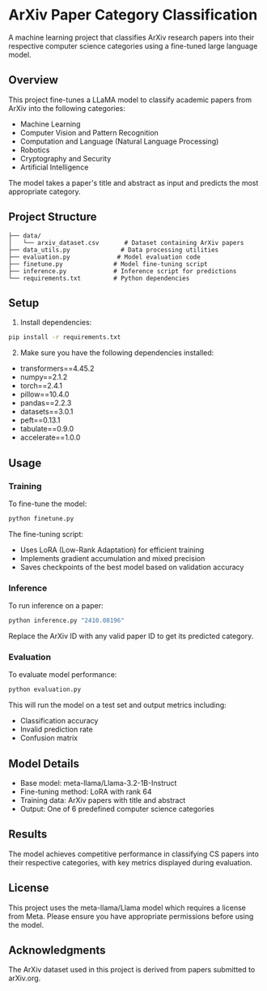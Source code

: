 # ArXiv Paper Category Classification

A machine learning project that classifies ArXiv research papers into their respective computer science categories using a fine-tuned large language model.

## Overview

This project fine-tunes a LLaMA model to classify academic papers from ArXiv into the following categories:
- Machine Learning
- Computer Vision and Pattern Recognition 
- Computation and Language (Natural Language Processing)
- Robotics
- Cryptography and Security
- Artificial Intelligence

The model takes a paper's title and abstract as input and predicts the most appropriate category.

## Project Structure

```
├── data/
│   └── arxiv_dataset.csv       # Dataset containing ArXiv papers
├── data_utils.py              # Data processing utilities
├── evaluation.py             # Model evaluation code
├── finetune.py              # Model fine-tuning script  
├── inference.py             # Inference script for predictions
└── requirements.txt         # Python dependencies
```

## Setup

1. Install dependencies:
```bash
pip install -r requirements.txt
```

2. Make sure you have the following dependencies installed:
- transformers==4.45.2
- numpy==2.1.2  
- torch==2.4.1
- pillow==10.4.0
- pandas==2.2.3
- datasets==3.0.1
- peft==0.13.1
- tabulate==0.9.0
- accelerate==1.0.0

## Usage

### Training

To fine-tune the model:

```bash
python finetune.py
```

The fine-tuning script:
- Uses LoRA (Low-Rank Adaptation) for efficient training
- Implements gradient accumulation and mixed precision
- Saves checkpoints of the best model based on validation accuracy

### Inference

To run inference on a paper:

```bash 
python inference.py "2410.08196"
```

Replace the ArXiv ID with any valid paper ID to get its predicted category.

### Evaluation

To evaluate model performance:

```bash
python evaluation.py
```

This will run the model on a test set and output metrics including:
- Classification accuracy
- Invalid prediction rate
- Confusion matrix

## Model Details

- Base model: meta-llama/Llama-3.2-1B-Instruct
- Fine-tuning method: LoRA with rank 64
- Training data: ArXiv papers with title and abstract
- Output: One of 6 predefined computer science categories

## Results

The model achieves competitive performance in classifying CS papers into their respective categories, with key metrics displayed during evaluation.

## License

This project uses the meta-llama/Llama model which requires a license from Meta. Please ensure you have appropriate permissions before using the model.

## Acknowledgments

The ArXiv dataset used in this project is derived from papers submitted to arXiv.org.

